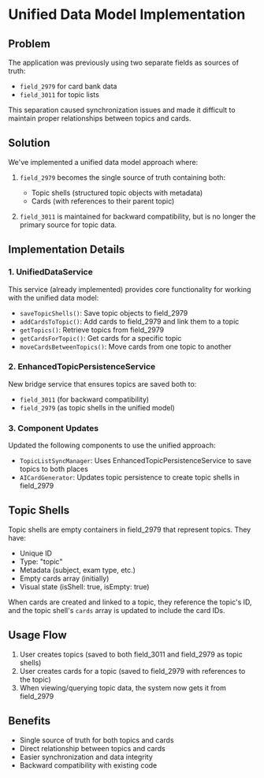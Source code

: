 # Unified Data Model Implementation

## Problem
The application was previously using two separate fields as sources of truth:
- `field_2979` for card bank data
- `field_3011` for topic lists

This separation caused synchronization issues and made it difficult to maintain proper relationships between topics and cards.

## Solution
We've implemented a unified data model approach where:

1. `field_2979` becomes the single source of truth containing both:
   - Topic shells (structured topic objects with metadata)
   - Cards (with references to their parent topic)

2. `field_3011` is maintained for backward compatibility, but is no longer the primary source for topic data.

## Implementation Details

### 1. UnifiedDataService
This service (already implemented) provides core functionality for working with the unified data model:

- `saveTopicShells()`: Save topic objects to field_2979
- `addCardsToTopic()`: Add cards to field_2979 and link them to a topic
- `getTopics()`: Retrieve topics from field_2979
- `getCardsForTopic()`: Get cards for a specific topic
- `moveCardsBetweenTopics()`: Move cards from one topic to another

### 2. EnhancedTopicPersistenceService
New bridge service that ensures topics are saved both to:
- `field_3011` (for backward compatibility)
- `field_2979` (as topic shells in the unified model)

### 3. Component Updates
Updated the following components to use the unified approach:
- `TopicListSyncManager`: Uses EnhancedTopicPersistenceService to save topics to both places
- `AICardGenerator`: Updates topic persistence to create topic shells in field_2979

## Topic Shells
Topic shells are empty containers in field_2979 that represent topics. They have:
- Unique ID
- Type: "topic"
- Metadata (subject, exam type, etc.)
- Empty cards array (initially)
- Visual state (isShell: true, isEmpty: true)

When cards are created and linked to a topic, they reference the topic's ID, and the topic shell's `cards` array is updated to include the card IDs.

## Usage Flow
1. User creates topics (saved to both field_3011 and field_2979 as topic shells)
2. User creates cards for a topic (saved to field_2979 with references to the topic)
3. When viewing/querying topic data, the system now gets it from field_2979

## Benefits
- Single source of truth for both topics and cards
- Direct relationship between topics and cards
- Easier synchronization and data integrity
- Backward compatibility with existing code
